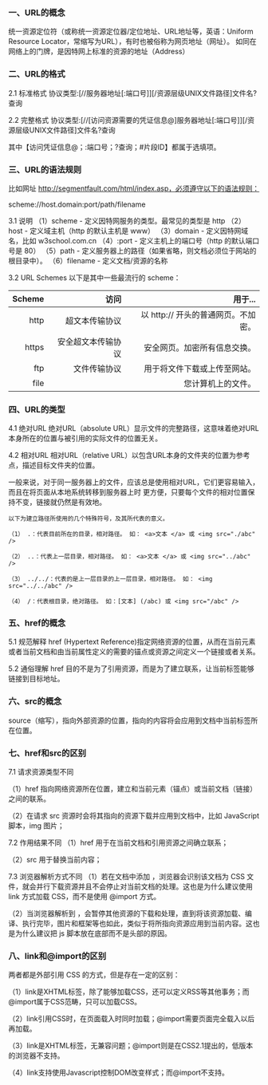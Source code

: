 ### 一、URL的概念

统一资源定位符（或称统一资源定位器/定位地址、URL地址等，英语：Uniform Resource Locator，常缩写为URL），有时也被俗称为网页地址（网址）。
如同在网络上的门牌，是因特网上标准的资源的地址（Address）

### 二、URL的格式

2.1 标准格式
 协议类型:[//服务器地址[:端口号]][/资源层级UNIX文件路径]文件名?查询
 
 2.2 完整格式
协议类型:[//[访问资源需要的凭证信息@]服务器地址[:端口号]][/资源层级UNIX文件路径]文件名?查询

其中【访问凭证信息@；:端口号；?查询；#片段ID】都属于选填项。

### 三、URL的语法规则
比如网址 http://segmentfault.com/html/index.asp，必须遵守以下的语法规则：

scheme://host.domain:port/path/filename


3.1 说明
（1）scheme - 定义因特网服务的类型。最常见的类型是 http （2）host - 定义域主机（http 的默认主机是 www） 
（3）domain - 定义因特网域名，比如 w3school.com.cn （4）:port - 定义主机上的端口号（http 的默认端口号是 80） 
（5）path - 定义服务器上的路径（如果省略，则文档必须位于网站的根目录中）。 （6）filename - 定义文档/资源的名称

3.2 URL Schemes
以下是其中一些最流行的 scheme：

|Scheme|	访问	|用于...|
|---:|----:|----:|
|http|	超文本传输协议|	以 http:// 开头的普通网页。不加密。|
|https|	安全超文本传输协议|	安全网页。加密所有信息交换。|
|ftp	|文件传输协议	|用于将文件下载或上传至网站。|
|file|	|您计算机上的文件。|

### 四、URL的类型

4.1 绝对URL
绝对URL（absolute URL）显示文件的完整路径，这意味着绝对URL本身所在的位置与被引用的实际文件的位置无关。

4.2 相对URL
相对URL（relative URL）以包含URL本身的文件夹的位置为参考点，描述目标文件夹的位置。

一般来说，对于同一服务器上的文件，应该总是使用相对URL，它们更容易输入，而且在将页面从本地系统转移到服务器上时
更方便，只要每个文件的相对位置保持不变，链接就仍然是有效地。

```
以下为建立路径所使用的几个特殊符号，及其所代表的意义。

（1） .：代表目前所在的目录，相对路径。 如： <a>文本 </a> 或 <img src="./abc" />

（2） ..：代表上一层目录，相对路径。 如： <a>文本 </a> 或 <img src="../abc" />

（3） ../../：代表的是上一层目录的上一层目录，相对路径。 如： <img src="../../abc" />

（4） /：代表根目录，绝对路径。 如：[文本] (/abc) 或 <img src="/abc" />
```

### 五、href的概念
5.1 规范解释
href (Hypertext Reference)指定网络资源的位置，从而在当前元素或者当前文档和由当前属性定义的需要的锚点或资源之间定义一个链接或者关系。

5.2 通俗理解
href 目的不是为了引用资源，而是为了建立联系，让当前标签能够链接到目标地址。

### 六、src的概念
source（缩写），指向外部资源的位置，指向的内容将会应用到文档中当前标签所在位置。

### 七、href和src的区别
7.1 请求资源类型不同

（1）href 指向网络资源所在位置，建立和当前元素（锚点）或当前文档（链接）之间的联系。

（2）在请求 src 资源时会将其指向的资源下载并应用到文档中，比如 JavaScript 脚本，img 图片；

7.2 作用结果不同
（1）href 用于在当前文档和引用资源之间确立联系；

（2）src 用于替换当前内容；

7.3 浏览器解析方式不同
（1）若在文档中添加 ，浏览器会识别该文档为 CSS 文件，就会并行下载资源并且不会停止对当前文档的处理。这也是为什么建议使用 link 方式加载 CSS，而不是使用 @import 方式。

（2）当浏览器解析到 ，会暂停其他资源的下载和处理，直到将该资源加载、编译、执行完毕，图片和框架等也如此，类似于将所指向资源应用到当前内容。这也是为什么建议把 js 脚本放在底部而不是头部的原因。

### 八、link和@import的区别
两者都是外部引用 CSS 的方式，但是存在一定的区别：

（1）link是XHTML标签，除了能够加载CSS，还可以定义RSS等其他事务；而@import属于CSS范畴，只可以加载CSS。

（2）link引用CSS时，在页面载入时同时加载；@import需要页面完全载入以后再加载。

（3）link是XHTML标签，无兼容问题；@import则是在CSS2.1提出的，低版本的浏览器不支持。

（4）link支持使用Javascript控制DOM改变样式；而@import不支持。
